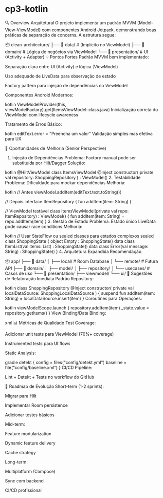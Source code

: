 # cp3-kotlin

🔍 Overview Arquitetural
O projeto implementa um padrão MVVM (Model-View-ViewModel) com componentes Android Jetpack, demonstrando boas práticas de separação de concerns. A estrutura segue:

📦 clean-architecture/
├── 📂 data/           # (Implícito no ViewModel)
├── 📂 domain/         # Lógica de negócios via ViewModel
└── 📂 presentation/   # UI (Activity + Adapter)
💡 Pontos Fortes
Padrão MVVM bem implementado:

Separação clara entre UI (Activity) e lógica (ViewModel)

Uso adequado de LiveData para observação de estado

Factory pattern para injeção de dependências no ViewModel

Componentes Android Modernos:

kotlin
ViewModelProvider(this, viewModelFactory).get(ItemsViewModel::class.java)
Inicialização correta do ViewModel com lifecycle awareness

Tratamento de Erros Básico:

kotlin
editText.error = "Preencha um valor"
Validação simples mas efetiva para UX

🚨 Oportunidades de Melhoria (Senior Perspective)
1. Injeção de Dependências
Problema: Factory manual pode ser substituída por Hilt/Dagger
Solução:

kotlin
@HiltViewModel
class ItemsViewModel @Inject constructor(
    private val repository: ShoppingRepository
) : ViewModel()
2. Testabilidade
Problema: Dificuldade para mockar dependências
Melhoria:

kotlin
// Antes
viewModel.addItem(editText.text.toString())

// Depois
interface ItemRepository {
    fun addItem(item: String)
}

// ViewModel testável
class ItemsViewModel(private val repo: ItemRepository) : ViewModel() {
    fun addItem(item: String) = repo.addItem(item)
}
3. Gestão de Estado
Problema: Estado único LiveData pode causar race conditions
Melhoria:

kotlin
// Usar StateFlow ou sealed classes para estados complexos
sealed class ShoppingState {
    object Empty : ShoppingState()
    data class ItemList(val items: List<String>) : ShoppingState()
    data class Error(val message: String) : ShoppingState()
}
4. Arquitetura Expandida
Recomendação:

📦 app/
├── 📂 data/
│   ├── local/       # Room Database
│   └── remote/      # Futura API
├── 📂 domain/
│   ├── model/
│   ├── repository/
│   └── usecases/    # Casos de uso
└── 📂 presentation/
    ├── viewmodel/
    └── ui/
🔧 Sugestões de Refatoração Imediata
Padrão Repository:

kotlin
class ShoppingRepository @Inject constructor(
    private val localDataSource: ShoppingLocalDataSource
) {
    suspend fun addItem(item: String) = localDataSource.insert(item)
}
Coroutines para Operações:

kotlin
viewModelScope.launch {
    repository.addItem(item)
    _state.value = repository.getItems()
}
View Binding/Data Binding:

xml
<layout>
    <data>
        <variable 
            name="viewModel" 
            type="com.example.ShoppingViewModel"/>
    </data>
    <EditText
        android:text="@={viewModel.newItemText}" />
</layout>
📊 Métricas de Qualidade
Test Coverage:

Adicionar unit tests para ViewModel (70%+ coverage)

Instrumented tests para UI flows

Static Analysis:

gradle
detekt {
    config = files("config/detekt.yml")
    baseline = file("config/baseline.xml")
}
CI/CD Pipeline:

Lint + Detekt + Tests no workflow do GitHub

🚀 Roadmap de Evolução
Short-term (1-2 sprints):

Migrar para Hilt

Implementar Room persistence

Adicionar testes básicos

Mid-term:

Feature modularization

Dynamic feature delivery

Cache strategy

Long-term:

Multiplatform (Compose)

Sync com backend

CI/CD profissional
